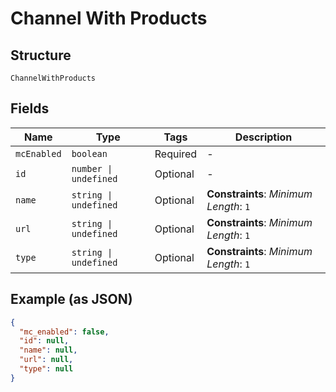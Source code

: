 
# Channel With Products

## Structure

`ChannelWithProducts`

## Fields

| Name | Type | Tags | Description |
|  --- | --- | --- | --- |
| `mcEnabled` | `boolean` | Required | - |
| `id` | `number \| undefined` | Optional | - |
| `name` | `string \| undefined` | Optional | **Constraints**: *Minimum Length*: `1` |
| `url` | `string \| undefined` | Optional | **Constraints**: *Minimum Length*: `1` |
| `type` | `string \| undefined` | Optional | **Constraints**: *Minimum Length*: `1` |

## Example (as JSON)

```json
{
  "mc_enabled": false,
  "id": null,
  "name": null,
  "url": null,
  "type": null
}
```

